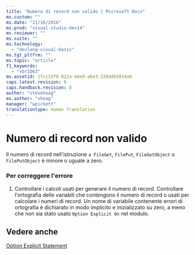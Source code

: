 ```yaml
---
title: "Numero di record non valido | Microsoft Docs"
ms.custom: ""
ms.date: "11/16/2016"
ms.prod: "visual-studio-dev14"
ms.reviewer: ""
ms.suite: ""
ms.technology: 
  - "devlang-visual-basic"
ms.tgt_pltfrm: ""
ms.topic: "article"
f1_keywords: 
  - "vbrID63"
ms.assetid: 1fcc33f8-822a-4de9-a6e3-228ddb5824a6
caps.latest.revision: 8
caps.handback.revision: 8
author: "stevehoag"
ms.author: "shoag"
manager: "wpickett"
translationtype: Human Translation
---
```

# Numero di record non valido
Il numero di record nell'istruzione `a FileGet`, `FilePut`, `FileGetObject` o `FilePutObject` è minore o uguale a zero.  
  
### Per correggere l'errore  
  
1.  Controllare i calcoli usati per generare il numero di record. Controllare l'ortografia delle variabili che contengono il numero di record o usati per calcolare i numeri di record. Un nome di variabile contenente errori di ortografia è dichiarato in modo implicito e inizializzato su zero, a meno che non sia stato usato `Option Explicit On` nel modulo.  
  
## Vedere anche  
 [Option Explicit Statement](../../visual-basic/language-reference/statements/option-explicit-statement.md)